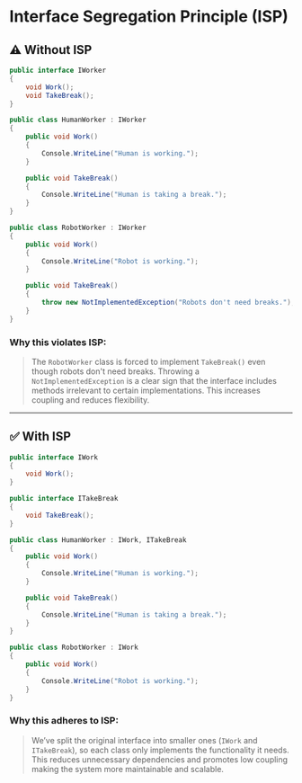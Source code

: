 # **I**nterface Segregation Principle (ISP)

## ⚠️ Without ISP

```csharp
public interface IWorker
{
    void Work();
    void TakeBreak();
}
```

```csharp
public class HumanWorker : IWorker
{
    public void Work()
    {
        Console.WriteLine("Human is working.");
    }

    public void TakeBreak()
    {
        Console.WriteLine("Human is taking a break.");
    }
}
```
```csharp
public class RobotWorker : IWorker
{
    public void Work()
    {
        Console.WriteLine("Robot is working.");
    }

    public void TakeBreak()
    {
        throw new NotImplementedException("Robots don't need breaks.");
    }
}
```

### Why this violates ISP:

> The `RobotWorker` class is forced to implement `TakeBreak()` even though robots don't need breaks. Throwing a `NotImplementedException` is a clear sign that the interface includes methods irrelevant to certain implementations. This increases coupling and reduces flexibility.

---

## ✅ With ISP

```csharp
public interface IWork
{
    void Work();
}

public interface ITakeBreak
{
    void TakeBreak();
}
```

```csharp
public class HumanWorker : IWork, ITakeBreak
{
    public void Work()
    {
        Console.WriteLine("Human is working.");
    }

    public void TakeBreak()
    {
        Console.WriteLine("Human is taking a break.");
    }
}
```
```csharp
public class RobotWorker : IWork
{
    public void Work()
    {
        Console.WriteLine("Robot is working.");
    }
}
```

### Why this adheres to ISP:

> We’ve split the original interface into smaller ones (`IWork` and `ITakeBreak`), so each class only implements the functionality it needs. This reduces unnecessary dependencies and promotes low coupling making the system more maintainable and scalable.
